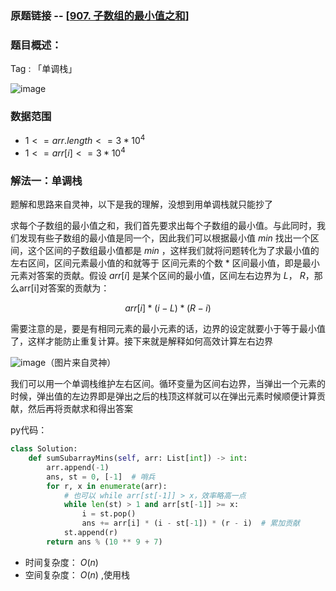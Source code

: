 ### 原题链接 -- [[907. 子数组的最小值之和](https://leetcode.cn/problems/sum-of-subarray-minimums/)]

### 题目概述：
Tag : 「单调栈」

![image](https://user-images.githubusercontent.com/99656524/198457518-b5600870-fd49-4cef-b32a-aab558cf1db9.png)

### 数据范围
* $1 <= arr.length <= 3 * 10^4$
* $1 <= arr[i] <= 3 * 10^4$

### 解法一：单调栈
题解和思路来自灵神，以下是我的理解，没想到用单调栈就只能抄了

求每个子数组的最小值之和，我们首先要求出每个子数组的最小值。与此同时，我们发现有些子数组的最小值是同一个，因此我们可以根据最小值 $min$ 找出一个区间，这个区间的子数组最小值都是
$min$ ，这样我们就将问题转化为了求最小值的左右区间，区间元素最小值的和就等于  区间元素的个数 * 区间最小值，即是最小元素对答案的贡献。假设 $arr[i]$ 是某个区间的最小值，区间左右边界为 $L$， $R$，那么arr[i]对答案的贡献为： 

$$
arr[i] * (i-L) * (R-i)
$$

需要注意的是，要是有相同元素的最小元素的话，边界的设定就要小于等于最小值了，这样才能防止重复计算。接下来就是解释如何高效计算左右边界

![image](https://user-images.githubusercontent.com/99656524/198478175-1ca041b6-85b5-44f9-b81f-ac206ae351ab.png)（图片来自灵神）

我们可以用一个单调栈维护左右区间。循环变量为区间右边界，当弹出一个元素的时候，弹出值的左边界即是弹出之后的栈顶这样就可以在弹出元素时候顺便计算贡献，然后再将贡献求和得出答案

py代码：
```py
class Solution:
    def sumSubarrayMins(self, arr: List[int]) -> int:
        arr.append(-1)
        ans, st = 0, [-1]  # 哨兵
        for r, x in enumerate(arr):
            # 也可以 while arr[st[-1]] > x，效率略高一点
            while len(st) > 1 and arr[st[-1]] >= x:
                i = st.pop()
                ans += arr[i] * (i - st[-1]) * (r - i)  # 累加贡献
            st.append(r)
        return ans % (10 ** 9 + 7)
```
* 时间复杂度： $O(n)$
* 空间复杂度： $O(n)$ ,使用栈
